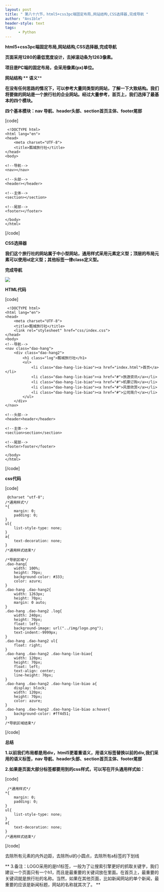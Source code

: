 ```yaml
---
layout: post
title: " 第八十六节，html5+css3pc端固定布局,网站结构,CSS选择器,完成导航 "
author: "Ans1ble"
header-style: text
tags:
      - Python
---
```


**html5+css3pc端固定布局,网站结构,CSS选择器,完成导航**



**页面采用1280的最低宽度设计，去掉滚动条为1263像素。**

**项目是PC端的固定布局，会采用像素(px)单位。**



****网站结构 ** **语义********

**在没有任何思路的情况下，可以参考大量同类型的网站，了解一下大致结构。我们将要做的网站是一个旅行社的企业网站。经过大量参考，首页上，我们选择了最基本的四个模块。**

**四个基本模块：nav 导航、header头部、section首页主体、footer尾部**

[code]

     <!DOCTYPE html>
    <html lang="en">
    <head>
        <meta charset="UTF-8">
        <title>瓢城旅行社</title>
    </head>
    <body>
    
    <!--导航-->
    <nav></nav>
    
    <!--头部-->
    <header></header>
    
    <!--主体-->
    <section></section>
    
    <!--尾部-->
    <footer></footer>
    
    </body>
    </html>
[/code]



****CSS选择器****

**我们这个旅行社的网站属于中小型网站，通用样式采用元素定义型；顶层的布局元素可以使用id定义型；其他标签一律class定义型。**  
  

****完成导航****

****![](https://images2015.cnblogs.com/blog/955761/201610/955761-20161025093055906-1043503038.png)****



**HTML代码**

[code]

     <!DOCTYPE html>
    <html lang="en">
    <head>
        <meta charset="UTF-8">
        <title>瓢城旅行社</title>
        <link rel="stylesheet" href="css/index.css">
    </head>
    <body>
    <!--导航-->
    <nav class="dao-hang">
        <div class="dao-hang2">
            <h1 class="log">瓢城旅行社</h1>
            <ul>
                <li class="dao-hang-lie-biao"><a href="index.html">首页</a></li>
                <li class="dao-hang-lie-biao"><a href="#">旅游资讯</a></li>
                <li class="dao-hang-lie-biao"><a href="#">机票订购</a></li>
                <li class="dao-hang-lie-biao"><a href="#">风景欣赏</a></li>
                <li class="dao-hang-lie-biao"><a href="#">公司简介</a></li>
            </ul>
        </div>
    </nav>
    
    <!--头部-->
    <header>header</header>
    
    <!--主体-->
    <section>section</section>
    
    <!--尾部-->
    <footer>footer</footer>
    
    </body>
    </html>
[/code]

**css代码**

[code]

     @charset "utf-8";
    /*通用样式*/
    *{
        margin: 0;
        padding: 0;
    }
    ul{
        list-style-type: none;
    }
    a{
        text-decoration: none;
    }
    /*通用样式结束*/
    
    /*导航区域*/
    .dao-hang{
        width: 100%;
        height: 70px;
        background-color: #333;
        color: azure;
    }
    .dao-hang .dao-hang2{
        width: 1263px;
        height: 70px;
        margin: 0 auto;
    }
    .dao-hang .dao-hang2 .log{
        width: 240px;
        height: 70px;
        float: left;
        background-image: url("../img/logo.png");
        text-indent:-9999px;
    }
    .dao-hang .dao-hang2 ul{
        float: right;
    }
    .dao-hang .dao-hang2 .dao-hang-lie-biao{
        width: 120px;
        height: 70px;
        float: left;
        text-align: center;
        line-height: 70px;
    }
    .dao-hang .dao-hang2 .dao-hang-lie-biao a{
        display: block;
        width: 120px;
        height: 70px;
        color: azure;
    }
    .dao-hang .dao-hang2 .dao-hang-lie-biao a:hover{
        background-color: #ff4d51;
    }
    /*导航区域结束*/
[/code]



**总结**

**1.以前我们布局都是用div，html5更着重语义，用语义标签替换以前的div,我们采用的语义标签，nav
导航、header头部、section首页主体、footer尾部**

**2.如果是页面大部分标签都要用到的css样式，可以写在开头通用样式如：**

[code]

     /*通用样式*/
    *{
        margin: 0;
        padding: 0;
    }
    ul{
        list-style-type: none;
    }
    a{
        text-decoration: none;
    }
    /*通用样式结束*/
[/code]

去除所有元素的内外边距，去除所ul的小圆点，去除所有a标签的下划线



**
3.备注：LOGO采用的是h1标签，一般为了让搜索引擎更好的抓取关键字，我们建议一个页面只有一个h1，而且是最重要的关键词放在里面。在首页上，最重要的关键词就是旅行社的名称。当然，如果在其他页面，比如新闻网站的单个新闻，最重要的应该是新闻标题，网站的名称就其次了。
**

